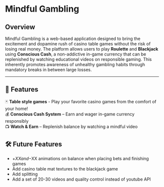 # Mindful Gambling

## Overview
Mindful Gambling is a web-based application designed to bring the excitement and dopamine rush of casino table games without the risk of losing real money. The platform allows users to play **Roulette** and **Blackjack** using **Conscious Cash**, a non-addictive in-game currency that can be replenished by watching educational videos on responsible gaming. This inherently promotes awareness of unhealthy gambling habits through mandatory breaks in between large losses.


---

## 🚀 Features
🃏 **Table style games** - Play your favorite casino games from the comfort of your home!  
💰 **Conscious Cash System** – Earn and wager in-game currency responsibly  
📺 **Watch & Earn** – Replenish balance by watching a mindful video  

## 🛠️ Future Features
- +$XX and -$XX animations on balance when placing bets and finishing games
- Add casino table mat textures to the blackjack game
- Add splitting
- Add a set of 20-30 videos and quality control instead of youtube API
